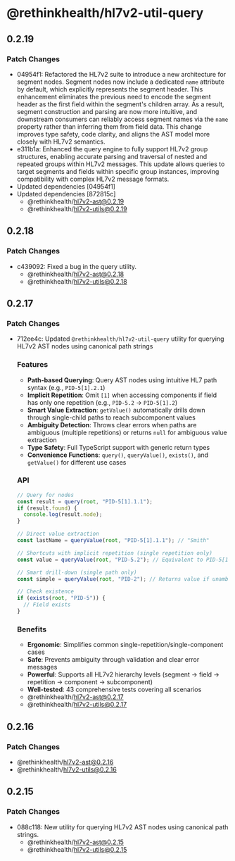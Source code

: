 # @rethinkhealth/hl7v2-util-query

## 0.2.19

### Patch Changes

- 04954f1: Refactored the HL7v2 suite to introduce a new architecture for segment nodes. Segment nodes now include a dedicated `name` attribute by default, which explicitly represents the segment header. This enhancement eliminates the previous need to encode the segment header as the first field within the segment's children array. As a result, segment construction and parsing are now more intuitive, and downstream consumers can reliably access segment names via the `name` property rather than inferring them from field data. This change improves type safety, code clarity, and aligns the AST model more closely with HL7v2 semantics.
- e311b1a: Enhanced the query engine to fully support HL7v2 group structures, enabling accurate parsing and traversal of nested and repeated groups within HL7v2 messages. This update allows queries to target segments and fields within specific group instances, improving compatibility with complex HL7v2 message formats.
- Updated dependencies [04954f1]
- Updated dependencies [872815c]
  - @rethinkhealth/hl7v2-ast@0.2.19
  - @rethinkhealth/hl7v2-utils@0.2.19

## 0.2.18

### Patch Changes

- c439092: Fixed a bug in the query utility.
  - @rethinkhealth/hl7v2-ast@0.2.18
  - @rethinkhealth/hl7v2-utils@0.2.18

## 0.2.17

### Patch Changes

- 712ee4c: Updated `@rethinkhealth/hl7v2-util-query` utility for querying HL7v2 AST nodes using canonical path strings

  ### Features

  - **Path-based Querying**: Query AST nodes using intuitive HL7 path syntax (e.g., `PID-5[1].2.1`)
  - **Implicit Repetition**: Omit `[1]` when accessing components if field has only one repetition (e.g., `PID-5.2` → `PID-5[1].2`)
  - **Smart Value Extraction**: `getValue()` automatically drills down through single-child paths to reach subcomponent values
  - **Ambiguity Detection**: Throws clear errors when paths are ambiguous (multiple repetitions) or returns `null` for ambiguous value extraction
  - **Type Safety**: Full TypeScript support with generic return types
  - **Convenience Functions**: `query()`, `queryValue()`, `exists()`, and `getValue()` for different use cases

  ### API

  ```typescript
  // Query for nodes
  const result = query(root, "PID-5[1].1.1");
  if (result.found) {
    console.log(result.node);
  }

  // Direct value extraction
  const lastName = queryValue(root, "PID-5[1].1.1"); // "Smith"

  // Shortcuts with implicit repetition (single repetition only)
  const value = queryValue(root, "PID-5.2"); // Equivalent to PID-5[1].2

  // Smart drill-down (single path only)
  const simple = queryValue(root, "PID-2"); // Returns value if unambiguous

  // Check existence
  if (exists(root, "PID-5")) {
    // Field exists
  }
  ```

  ### Benefits

  - **Ergonomic**: Simplifies common single-repetition/single-component cases
  - **Safe**: Prevents ambiguity through validation and clear error messages
  - **Powerful**: Supports all HL7v2 hierarchy levels (segment → field → repetition → component → subcomponent)
  - **Well-tested**: 43 comprehensive tests covering all scenarios
  - @rethinkhealth/hl7v2-ast@0.2.17
  - @rethinkhealth/hl7v2-utils@0.2.17

## 0.2.16

### Patch Changes

- @rethinkhealth/hl7v2-ast@0.2.16
- @rethinkhealth/hl7v2-utils@0.2.16

## 0.2.15

### Patch Changes

- 088c118: New utility for querying HL7v2 AST nodes using canonical path strings.
  - @rethinkhealth/hl7v2-ast@0.2.15
  - @rethinkhealth/hl7v2-utils@0.2.15
